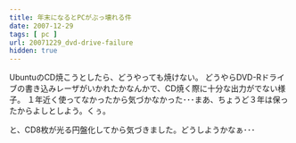 ```yaml
---
title: 年末になるとPCがぶっ壊れる件
date: 2007-12-29
tags: [ pc ]
url: 20071229_dvd-drive-failure
hidden: true
---
```

UbuntuのCD焼こうとしたら、どうやっても焼けない。
どうやらDVD-Rドライブの書き込みレーザがいかれたかなんかで、CD焼く際に十分な出力がでない様子。
１年近く使ってなかったから気づかなかった･･･まあ、ちょうど３年は保ったからよしとしよう。くぅ。

と、CD8枚が光る円盤化してから気づきました。どうしようかなぁ･･･
